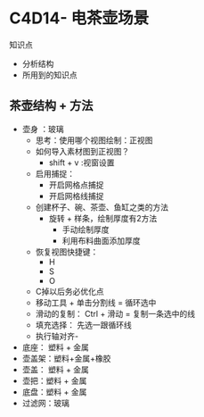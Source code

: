 # C4D14- 电茶壶场景

知识点

- 分析结构
- 所用到的知识点



## 茶壶结构 + 方法

- 壶身 ：玻璃
  - 思考：使用哪个视图绘制：正视图
  - 如何导入素材图到正视图？
    - shift + v :视窗设置
  - 启用捕捉：
    - 开启网格点捕捉
    - 开启网格线捕捉
  - 创建杯子、碗、茶壶、鱼缸之类的方法
    - 旋转 + 样条，绘制厚度有2方法
      - 手动绘制厚度
      - 利用布料曲面添加厚度
  - 恢复视图快捷键：
    - H
    - S
    - O
  - C掉以后务必优化点
  - 移动工具 + 单击分割线 = 循环选中
  - 滑动的复制： Ctrl + 滑动 = 复制一条选中的线
  - 填充选择： 先选一跟循环线
  - 执行轴对齐- 
- 底座： 塑料 + 金属
- 壶盖架：塑料+金属+橡胶
- 壶盖： 塑料 +  金属
- 壶把：塑料 + 金属
- 底盘：塑料 + 金属
- 过滤网：玻璃







